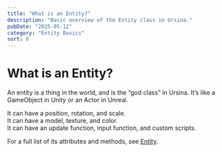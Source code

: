 ```yaml
---
title: "What is an Entity?"
description: "Basic overview of the Entity class in Ursina."
pubDate: "2025-05-12"
category: "Entity Basics"
sort: 0
---
```


# What is an Entity?

An entity is a thing in the world, and is the “god class” in Ursina. It’s like a GameObject in Unity or an Actor in Unreal.

It can have a position, rotation, and scale.  
It can have a model, texture, and color.  
It can have an update function, input function, and custom scripts.

For a full list of its attributes and methods, see [Entity](/api/entity).
